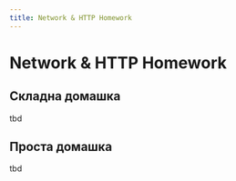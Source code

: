 ```yaml
---
title: Network & HTTP Homework
---
```


# Network & HTTP Homework

## Складна домашка

tbd

## Проста домашка

tbd
